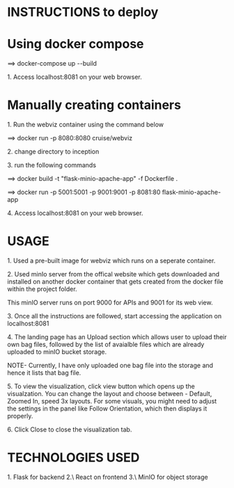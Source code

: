 # INSTRUCTIONS to deploy

# Using docker compose

==> docker-compose up --build

1\. Access localhost:8081 on your web browser.

# Manually creating containers

1\. Run the webviz container using the command below

==> docker run -p 8080:8080 cruise/webviz

2\. change directory to inception

3\. run the following commands

==> docker build -t "flask-minio-apache-app" -f Dockerfile .

==> docker run -p 5001:5001 -p 9001:9001 -p 8081:80 flask-minio-apache-app

4\. Access localhost:8081 on your web browser.

# USAGE

1\. Used a pre-built image for webviz which runs on a seperate container.

2\. Used minIo server from the offical website which gets downloaded and installed on another docker container that gets created from the docker file within the project folder.

This minIO server runs on port 9000 for APIs and 9001 for its web view.

3\. Once all the instructions are followed, start accessing the application on localhost:8081

4\. The landing page has an Upload section which allows user to upload their own bag files, followed by the list of avaialble files which are already uploaded to minIO bucket storage.

NOTE- Currently, I have only uploaded one bag file into the storage and hence it lists that bag file.

5\. To view the visualization, click view button which opens up the visualzation. You can change the layout and choose between - Default, Zoomed In, speed 3x layouts. For some visuals, you might need to adjust the settings in the panel like Follow Orientation, which then displays it properly.

6\. Click Close to close the visualization tab.

# TECHNOLOGIES USED

1\. Flask for backend
2.\ React on frontend
3.\ MinIO for object storage
